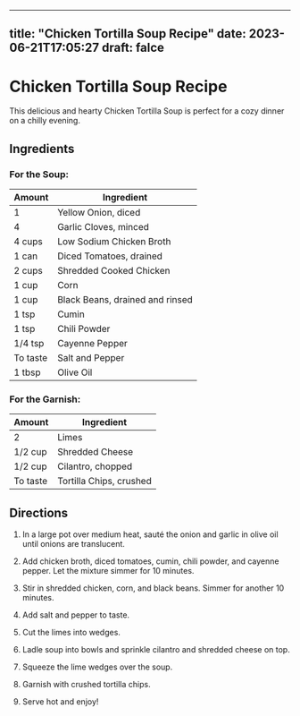 
---
title: "Chicken Tortilla Soup Recipe"
date: 2023-06-21T17:05:27
draft: falce
---

# Chicken Tortilla Soup Recipe

This delicious and hearty Chicken Tortilla Soup is perfect for a cozy dinner on a chilly evening.

## Ingredients

### For the Soup:

| Amount | Ingredient |
| ------ | ---------- |
| 1      | Yellow Onion, diced |
| 4      | Garlic Cloves, minced |
| 4 cups | Low Sodium Chicken Broth |
| 1 can  | Diced Tomatoes, drained |
| 2 cups | Shredded Cooked Chicken |
| 1 cup  | Corn |
| 1 cup  | Black Beans, drained and rinsed |
| 1 tsp  | Cumin |
| 1 tsp  | Chili Powder |
| 1/4 tsp | Cayenne Pepper |
| To taste | Salt and Pepper |
| 1 tbsp | Olive Oil |

### For the Garnish:

| Amount | Ingredient |
| ------ | ---------- |
| 2      | Limes |
| 1/2 cup | Shredded Cheese |
| 1/2 cup | Cilantro, chopped |
| To taste | Tortilla Chips, crushed |

## Directions

1. In a large pot over medium heat, sauté the onion and garlic in olive oil until onions are translucent.

2. Add chicken broth, diced tomatoes, cumin, chili powder, and cayenne pepper. Let the mixture simmer for 10 minutes.

3. Stir in shredded chicken, corn, and black beans. Simmer for another 10 minutes.

4. Add salt and pepper to taste.

5. Cut the limes into wedges.

6. Ladle soup into bowls and sprinkle cilantro and shredded cheese on top.

7. Squeeze the lime wedges over the soup.

8. Garnish with crushed tortilla chips.

9. Serve hot and enjoy!
